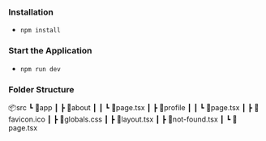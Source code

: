 ### Installation

- `npm install`

### Start the Application

- `npm run dev`

### Folder Structure

📦src
┗ 📂app
┃ ┣ 📂about
┃ ┃ ┗ 📜page.tsx
┃ ┣ 📂profile
┃ ┃ ┗ 📜page.tsx
┃ ┣ 📜favicon.ico
┃ ┣ 📜globals.css
┃ ┣ 📜layout.tsx
┃ ┣ 📜not-found.tsx
┃ ┗ 📜page.tsx

